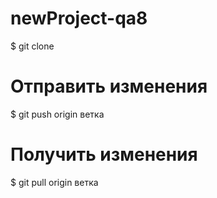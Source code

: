 # newProject-qa8


$ git clone <url>

# Отправить изменения
$ git push origin ветка


# Получить изменения
$ git pull origin ветка
